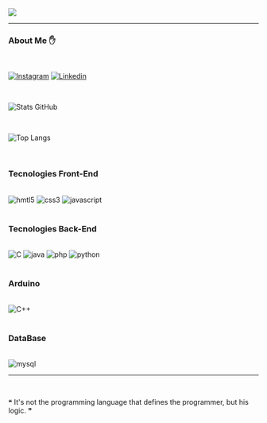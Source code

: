 
<img src="https://64.media.tumblr.com/54805606e41234da265775f4ee8631ef/41d4a35f37c5abf1-f6/s1280x1920/c86995ddee2840dabfff99995367a58ed1382687.gif">

<br/>
<hr/>

### About Me ✋

<br/>
    
[![Instagram](https://img.shields.io/badge/Instagram-E4405F?style=for-the-badge&logo=instagram&logoColor=white)](https://www.instagram.com/brwn0_henriwue/)
[![Linkedin](https://img.shields.io/badge/LinkedIn-0077B5?style=for-the-badge&logo=linkedin&logoColor=white)](www.linkedin.com/in/bruno-henrique-a1b054141)
    
<br/>

![Stats GitHub](https://github-readme-stats.vercel.app/api?username=DevBrun0&show_icons=true&theme=dracula)

<br/>

![Top Langs](https://github-readme-stats.vercel.app/api/top-langs/?username=DevBrun0&hide_progress=fals&theme=dracula)

<br/>

### Tecnologies Front-End 

<div style="display: inline_block"><br/>
    <img aling="center" alt="hmtl5" src="https://img.shields.io/badge/HTML5-E34F26?style=for-the-badge&logo=html5&logoColor=white">
    <img aling="center" alt="css3" src="https://img.shields.io/badge/CSS3-1572B6?style=for-the-badge&logo=css3&logoColor=white"/>
    <img aling="center" alt="javascript" src="https://img.shields.io/badge/JavaScript-F7DF1E?style=for-the-badge&logo=javascript&logoColor=black"/>
</div>

<br/>

### Tecnologies Back-End 

<div style="display: inline_block"><br/>
    <img aling="center" alt="C" src="https://img.shields.io/badge/C-00599C?style=for-the-badge&logo=c&logoColor=white">
    <img aling="center" alt="java" src="https://img.shields.io/badge/Java-ED8B00?style=for-the-badge&logo=openjdk&logoColor=white"/>
    <img aling="center" alt="php" src="https://img.shields.io/badge/PHP-777BB4?style=for-the-badge&logo=php&logoColor=white"/>
    <img aling="center" alt="python" src="https://img.shields.io/badge/Python-3776AB?style=for-the-badge&logo=python&logoColor=white"/>
    
</div>

<br/>

### Arduino

<div style="display: inline_block"><br/>
    <img aling="center" alt="C++" src="https://img.shields.io/badge/C%2B%2B-00599C?style=for-the-badge&logo=c%2B%2B&logoColor=white">
</div>

<br/>

### DataBase 

<div style="display: inline_block"><br/>
   <img aling="center" alt="mysql" src="https://img.shields.io/badge/MySQL-00000F?style=for-the-badge&logo=mysql&logoColor=white">
    
</div>
<hr/>
<br/>

❝ It's not the programming language that defines the programmer, but his logic. ❞
